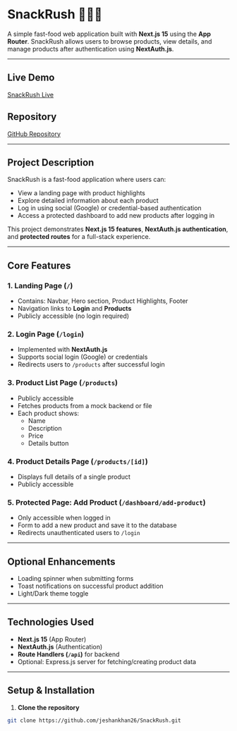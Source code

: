 # SnackRush 🍔🍕🌭

A simple fast-food web application built with **Next.js 15** using the **App Router**. SnackRush allows users to browse products, view details, and manage products after authentication using **NextAuth.js**.

---

## Live Demo

[SnackRush Live](https://snack-rush.vercel.app/)

## Repository

[GitHub Repository](https://github.com/jeshankhan26/SnackRush.git)

---

## Project Description

SnackRush is a fast-food application where users can:

- View a landing page with product highlights
- Explore detailed information about each product
- Log in using social (Google) or credential-based authentication
- Access a protected dashboard to add new products after logging in

This project demonstrates **Next.js 15 features**, **NextAuth.js authentication**, and **protected routes** for a full-stack experience.

---

## Core Features

### 1. Landing Page (`/`)
- Contains: Navbar, Hero section, Product Highlights, Footer
- Navigation links to **Login** and **Products**
- Publicly accessible (no login required)

### 2. Login Page (`/login`)
- Implemented with **NextAuth.js**
- Supports social login (Google) or credentials
- Redirects users to `/products` after successful login

### 3. Product List Page (`/products`)
- Publicly accessible
- Fetches products from a mock backend or file
- Each product shows:
  - Name
  - Description
  - Price
  - Details button

### 4. Product Details Page (`/products/[id]`)
- Displays full details of a single product
- Publicly accessible

### 5. Protected Page: Add Product (`/dashboard/add-product`)
- Only accessible when logged in
- Form to add a new product and save it to the database
- Redirects unauthenticated users to `/login`

---

## Optional Enhancements
- Loading spinner when submitting forms
- Toast notifications on successful product addition
- Light/Dark theme toggle

---

## Technologies Used
- **Next.js 15** (App Router)
- **NextAuth.js** (Authentication)
- **Route Handlers (`/api`)** for backend
- Optional: Express.js server for fetching/creating product data

---

## Setup & Installation

1. **Clone the repository**
```bash
git clone https://github.com/jeshankhan26/SnackRush.git
